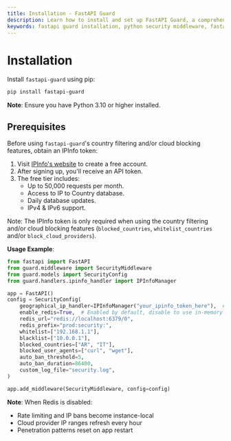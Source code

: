 ```yaml
---
title: Installation - FastAPI Guard
description: Learn how to install and set up FastAPI Guard, a comprehensive security middleware for FastAPI applications
keywords: fastapi guard installation, python security middleware, fastapi security setup
---
```


# Installation

Install `fastapi-guard` using pip:

```bash
pip install fastapi-guard
```


**Note**: Ensure you have Python 3.10 or higher installed.

## Prerequisites

Before using `fastapi-guard`'s country filtering and/or cloud blocking features, obtain an IPInfo token:

1. Visit [IPInfo's website](https://ipinfo.io/signup) to create a free account.
2. After signing up, you'll receive an API token.
3. The free tier includes:
   - Up to 50,000 requests per month.
   - Access to IP to Country database.
   - Daily database updates.
   - IPv4 & IPv6 support.

Note: The IPInfo token is only required when using the country filtering and/or cloud blocking features (`blocked_countries`, `whitelist_countries` and/or `block_cloud_providers`).

**Usage Example**:

```python
from fastapi import FastAPI
from guard.middleware import SecurityMiddleware
from guard.models import SecurityConfig
from guard.handlers.ipinfo_handler import IPInfoManager

app = FastAPI()
config = SecurityConfig(
    geographical_ip_handler=IPInfoManager("your_ipinfo_token_here"),  # NOTE: Required when using country blocking
    enable_redis=True,  # Enabled by default, disable to use in-memory storage
    redis_url="redis://localhost:6379/0",
    redis_prefix="prod:security:",
    whitelist=["192.168.1.1"],
    blacklist=["10.0.0.1"],
    blocked_countries=["AR", "IT"],
    blocked_user_agents=["curl", "wget"],
    auto_ban_threshold=5,
    auto_ban_duration=86400,
    custom_log_file="security.log",
)

app.add_middleware(SecurityMiddleware, config=config)
```

**Note**: When Redis is disabled:
- Rate limiting and IP bans become instance-local
- Cloud provider IP ranges refresh every hour
- Penetration patterns reset on app restart